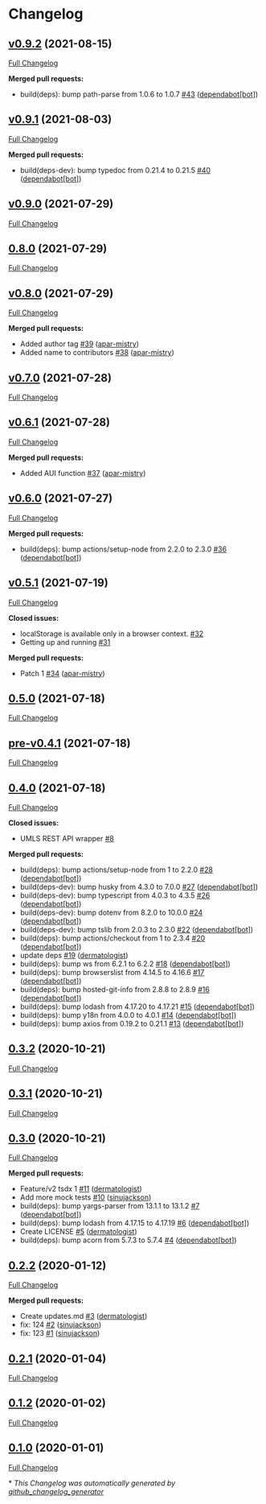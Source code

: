 # Changelog

## [v0.9.2](https://github.com/dermatologist/umlsjs/tree/v0.9.2) (2021-08-15)

[Full Changelog](https://github.com/dermatologist/umlsjs/compare/v0.9.1...v0.9.2)

**Merged pull requests:**

- build\(deps\): bump path-parse from 1.0.6 to 1.0.7 [\#43](https://github.com/dermatologist/umlsjs/pull/43) ([dependabot[bot]](https://github.com/apps/dependabot))

## [v0.9.1](https://github.com/dermatologist/umlsjs/tree/v0.9.1) (2021-08-03)

[Full Changelog](https://github.com/dermatologist/umlsjs/compare/v0.9.0...v0.9.1)

**Merged pull requests:**

- build\(deps-dev\): bump typedoc from 0.21.4 to 0.21.5 [\#40](https://github.com/dermatologist/umlsjs/pull/40) ([dependabot[bot]](https://github.com/apps/dependabot))

## [v0.9.0](https://github.com/dermatologist/umlsjs/tree/v0.9.0) (2021-07-29)

[Full Changelog](https://github.com/dermatologist/umlsjs/compare/0.8.0...v0.9.0)

## [0.8.0](https://github.com/dermatologist/umlsjs/tree/0.8.0) (2021-07-29)

[Full Changelog](https://github.com/dermatologist/umlsjs/compare/v0.8.0...0.8.0)

## [v0.8.0](https://github.com/dermatologist/umlsjs/tree/v0.8.0) (2021-07-29)

[Full Changelog](https://github.com/dermatologist/umlsjs/compare/v0.7.0...v0.8.0)

**Merged pull requests:**

- Added author tag [\#39](https://github.com/dermatologist/umlsjs/pull/39) ([apar-mistry](https://github.com/apar-mistry))
- Added name to contributors [\#38](https://github.com/dermatologist/umlsjs/pull/38) ([apar-mistry](https://github.com/apar-mistry))

## [v0.7.0](https://github.com/dermatologist/umlsjs/tree/v0.7.0) (2021-07-28)

[Full Changelog](https://github.com/dermatologist/umlsjs/compare/v0.6.1...v0.7.0)

## [v0.6.1](https://github.com/dermatologist/umlsjs/tree/v0.6.1) (2021-07-28)

[Full Changelog](https://github.com/dermatologist/umlsjs/compare/v0.6.0...v0.6.1)

**Merged pull requests:**

- Added AUI function [\#37](https://github.com/dermatologist/umlsjs/pull/37) ([apar-mistry](https://github.com/apar-mistry))

## [v0.6.0](https://github.com/dermatologist/umlsjs/tree/v0.6.0) (2021-07-27)

[Full Changelog](https://github.com/dermatologist/umlsjs/compare/v0.5.1...v0.6.0)

**Merged pull requests:**

- build\(deps\): bump actions/setup-node from 2.2.0 to 2.3.0 [\#36](https://github.com/dermatologist/umlsjs/pull/36) ([dependabot[bot]](https://github.com/apps/dependabot))

## [v0.5.1](https://github.com/dermatologist/umlsjs/tree/v0.5.1) (2021-07-19)

[Full Changelog](https://github.com/dermatologist/umlsjs/compare/0.5.0...v0.5.1)

**Closed issues:**

- localStorage is available only in a browser context. [\#32](https://github.com/dermatologist/umlsjs/issues/32)
- Getting up and running [\#31](https://github.com/dermatologist/umlsjs/issues/31)

**Merged pull requests:**

- Patch 1 [\#34](https://github.com/dermatologist/umlsjs/pull/34) ([apar-mistry](https://github.com/apar-mistry))

## [0.5.0](https://github.com/dermatologist/umlsjs/tree/0.5.0) (2021-07-18)

[Full Changelog](https://github.com/dermatologist/umlsjs/compare/pre-v0.4.1...0.5.0)

## [pre-v0.4.1](https://github.com/dermatologist/umlsjs/tree/pre-v0.4.1) (2021-07-18)

[Full Changelog](https://github.com/dermatologist/umlsjs/compare/0.4.0...pre-v0.4.1)

## [0.4.0](https://github.com/dermatologist/umlsjs/tree/0.4.0) (2021-07-18)

[Full Changelog](https://github.com/dermatologist/umlsjs/compare/0.3.2...0.4.0)

**Closed issues:**

- UMLS REST API wrapper [\#8](https://github.com/dermatologist/umlsjs/issues/8)

**Merged pull requests:**

- build\(deps\): bump actions/setup-node from 1 to 2.2.0 [\#28](https://github.com/dermatologist/umlsjs/pull/28) ([dependabot[bot]](https://github.com/apps/dependabot))
- build\(deps-dev\): bump husky from 4.3.0 to 7.0.0 [\#27](https://github.com/dermatologist/umlsjs/pull/27) ([dependabot[bot]](https://github.com/apps/dependabot))
- build\(deps-dev\): bump typescript from 4.0.3 to 4.3.5 [\#26](https://github.com/dermatologist/umlsjs/pull/26) ([dependabot[bot]](https://github.com/apps/dependabot))
- build\(deps-dev\): bump dotenv from 8.2.0 to 10.0.0 [\#24](https://github.com/dermatologist/umlsjs/pull/24) ([dependabot[bot]](https://github.com/apps/dependabot))
- build\(deps-dev\): bump tslib from 2.0.3 to 2.3.0 [\#22](https://github.com/dermatologist/umlsjs/pull/22) ([dependabot[bot]](https://github.com/apps/dependabot))
- build\(deps\): bump actions/checkout from 1 to 2.3.4 [\#20](https://github.com/dermatologist/umlsjs/pull/20) ([dependabot[bot]](https://github.com/apps/dependabot))
- update deps [\#19](https://github.com/dermatologist/umlsjs/pull/19) ([dermatologist](https://github.com/dermatologist))
- build\(deps\): bump ws from 6.2.1 to 6.2.2 [\#18](https://github.com/dermatologist/umlsjs/pull/18) ([dependabot[bot]](https://github.com/apps/dependabot))
- build\(deps\): bump browserslist from 4.14.5 to 4.16.6 [\#17](https://github.com/dermatologist/umlsjs/pull/17) ([dependabot[bot]](https://github.com/apps/dependabot))
- build\(deps\): bump hosted-git-info from 2.8.8 to 2.8.9 [\#16](https://github.com/dermatologist/umlsjs/pull/16) ([dependabot[bot]](https://github.com/apps/dependabot))
- build\(deps\): bump lodash from 4.17.20 to 4.17.21 [\#15](https://github.com/dermatologist/umlsjs/pull/15) ([dependabot[bot]](https://github.com/apps/dependabot))
- build\(deps\): bump y18n from 4.0.0 to 4.0.1 [\#14](https://github.com/dermatologist/umlsjs/pull/14) ([dependabot[bot]](https://github.com/apps/dependabot))
- build\(deps\): bump axios from 0.19.2 to 0.21.1 [\#13](https://github.com/dermatologist/umlsjs/pull/13) ([dependabot[bot]](https://github.com/apps/dependabot))

## [0.3.2](https://github.com/dermatologist/umlsjs/tree/0.3.2) (2020-10-21)

[Full Changelog](https://github.com/dermatologist/umlsjs/compare/0.3.1...0.3.2)

## [0.3.1](https://github.com/dermatologist/umlsjs/tree/0.3.1) (2020-10-21)

[Full Changelog](https://github.com/dermatologist/umlsjs/compare/0.3.0...0.3.1)

## [0.3.0](https://github.com/dermatologist/umlsjs/tree/0.3.0) (2020-10-21)

[Full Changelog](https://github.com/dermatologist/umlsjs/compare/0.2.2...0.3.0)

**Merged pull requests:**

- Feature/v2 tsdx 1 [\#11](https://github.com/dermatologist/umlsjs/pull/11) ([dermatologist](https://github.com/dermatologist))
- Add more mock tests [\#10](https://github.com/dermatologist/umlsjs/pull/10) ([sinujackson](https://github.com/sinujackson))
- build\(deps\): bump yargs-parser from 13.1.1 to 13.1.2 [\#7](https://github.com/dermatologist/umlsjs/pull/7) ([dependabot[bot]](https://github.com/apps/dependabot))
- build\(deps\): bump lodash from 4.17.15 to 4.17.19 [\#6](https://github.com/dermatologist/umlsjs/pull/6) ([dependabot[bot]](https://github.com/apps/dependabot))
- Create LICENSE [\#5](https://github.com/dermatologist/umlsjs/pull/5) ([dermatologist](https://github.com/dermatologist))
- build\(deps\): bump acorn from 5.7.3 to 5.7.4 [\#4](https://github.com/dermatologist/umlsjs/pull/4) ([dependabot[bot]](https://github.com/apps/dependabot))

## [0.2.2](https://github.com/dermatologist/umlsjs/tree/0.2.2) (2020-01-12)

[Full Changelog](https://github.com/dermatologist/umlsjs/compare/0.2.1...0.2.2)

**Merged pull requests:**

- Create updates.md [\#3](https://github.com/dermatologist/umlsjs/pull/3) ([dermatologist](https://github.com/dermatologist))
- fix: 124 [\#2](https://github.com/dermatologist/umlsjs/pull/2) ([sinujackson](https://github.com/sinujackson))
- fix: 123 [\#1](https://github.com/dermatologist/umlsjs/pull/1) ([sinujackson](https://github.com/sinujackson))

## [0.2.1](https://github.com/dermatologist/umlsjs/tree/0.2.1) (2020-01-04)

[Full Changelog](https://github.com/dermatologist/umlsjs/compare/0.1.2...0.2.1)

## [0.1.2](https://github.com/dermatologist/umlsjs/tree/0.1.2) (2020-01-02)

[Full Changelog](https://github.com/dermatologist/umlsjs/compare/0.1.0...0.1.2)

## [0.1.0](https://github.com/dermatologist/umlsjs/tree/0.1.0) (2020-01-01)

[Full Changelog](https://github.com/dermatologist/umlsjs/compare/777241c262ef4816855becb8e1b8ff95b8852cc5...0.1.0)



\* *This Changelog was automatically generated by [github_changelog_generator](https://github.com/github-changelog-generator/github-changelog-generator)*
